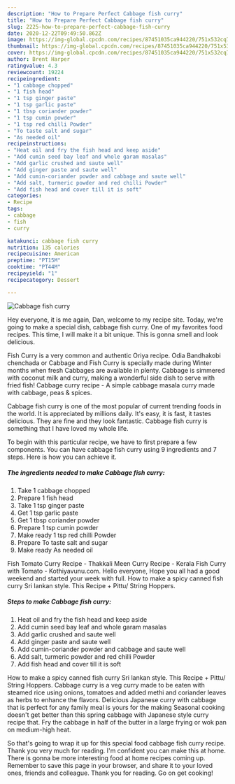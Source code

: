 ```yaml
---
description: "How to Prepare Perfect Cabbage fish curry"
title: "How to Prepare Perfect Cabbage fish curry"
slug: 2225-how-to-prepare-perfect-cabbage-fish-curry
date: 2020-12-22T09:49:50.862Z
image: https://img-global.cpcdn.com/recipes/87451035ca944220/751x532cq70/cabbage-fish-curry-recipe-main-photo.jpg
thumbnail: https://img-global.cpcdn.com/recipes/87451035ca944220/751x532cq70/cabbage-fish-curry-recipe-main-photo.jpg
cover: https://img-global.cpcdn.com/recipes/87451035ca944220/751x532cq70/cabbage-fish-curry-recipe-main-photo.jpg
author: Brent Harper
ratingvalue: 4.3
reviewcount: 19224
recipeingredient:
- "1 cabbage chopped"
- "1 fish head"
- "1 tsp ginger paste"
- "1 tsp garlic paste"
- "1 tbsp coriander powder"
- "1 tsp cumin powder"
- "1 tsp red chilli Powder"
- "To taste salt and sugar"
- "As needed oil"
recipeinstructions:
- "Heat oil and fry the fish head and keep aside"
- "Add cumin seed bay leaf and whole garam masalas"
- "Add garlic crushed and saute well"
- "Add ginger paste and saute well"
- "Add cumin-coriander powder and cabbage and saute well"
- "Add salt, turmeric powder and red chilli Powder"
- "Add fish head and cover till it is soft"
categories:
- Recipe
tags:
- cabbage
- fish
- curry

katakunci: cabbage fish curry 
nutrition: 135 calories
recipecuisine: American
preptime: "PT15M"
cooktime: "PT44M"
recipeyield: "1"
recipecategory: Dessert

---
```



![Cabbage fish curry](https://img-global.cpcdn.com/recipes/87451035ca944220/751x532cq70/cabbage-fish-curry-recipe-main-photo.jpg)

Hey everyone, it is me again, Dan, welcome to my recipe site. Today, we're going to make a special dish, cabbage fish curry. One of my favorites food recipes. This time, I will make it a bit unique. This is gonna smell and look delicious.

Fish Curry is a very common and authentic Oriya recipe. Odia Bandhakobi chenchada or Cabbage and Fish Curry is specially made during Winter months when fresh Cabbages are available in plenty. Cabbage is simmered with coconut milk and curry, making a wonderful side dish to serve with fried fish! Cabbage curry recipe - A simple cabbage masala curry made with cabbage, peas &amp; spices.

Cabbage fish curry is one of the most popular of current trending foods in the world. It is appreciated by millions daily. It's easy, it is fast, it tastes delicious. They are fine and they look fantastic. Cabbage fish curry is something that I have loved my whole life.


To begin with this particular recipe, we have to first prepare a few components. You can have cabbage fish curry using 9 ingredients and 7 steps. Here is how you can achieve it.

<!--inarticleads1-->

##### The ingredients needed to make Cabbage fish curry:

1. Take 1 cabbage chopped
1. Prepare 1 fish head
1. Take 1 tsp ginger paste
1. Get 1 tsp garlic paste
1. Get 1 tbsp coriander powder
1. Prepare 1 tsp cumin powder
1. Make ready 1 tsp red chilli Powder
1. Prepare To taste salt and sugar
1. Make ready As needed oil


Fish Tomato Curry Recipe - Thakkali Meen Curry Recipe - Kerala Fish Curry with Tomato - Kothiyavunu.com. Hello everyone, Hope you all had a good weekend and started your week with full. How to make a spicy canned fish curry Sri lankan style. This Recipe + Pittu/ String Hoppers. 

<!--inarticleads2-->

##### Steps to make Cabbage fish curry:

1. Heat oil and fry the fish head and keep aside
1. Add cumin seed bay leaf and whole garam masalas
1. Add garlic crushed and saute well
1. Add ginger paste and saute well
1. Add cumin-coriander powder and cabbage and saute well
1. Add salt, turmeric powder and red chilli Powder
1. Add fish head and cover till it is soft


How to make a spicy canned fish curry Sri lankan style. This Recipe + Pittu/ String Hoppers. Cabbage curry is a veg curry made to be eaten with steamed rice using onions, tomatoes and added methi and coriander leaves as herbs to enhance the flavors. Delicious Japanese curry with cabbage that is perfect for any family meal is yours for the making Seasonal cooking doesn&#39;t get better than this spring cabbage with Japanese style curry recipe that. Fry the cabbage in half of the butter in a large frying or wok pan on medium-high heat. 

So that's going to wrap it up for this special food cabbage fish curry recipe. Thank you very much for reading. I'm confident you can make this at home. There is gonna be more interesting food at home recipes coming up. Remember to save this page in your browser, and share it to your loved ones, friends and colleague. Thank you for reading. Go on get cooking!

